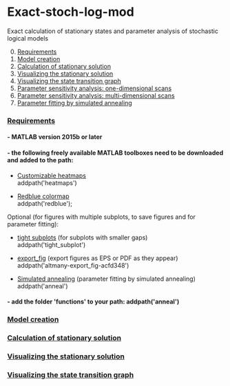 # Exact-stoch-log-mod
Exact calculation of stationary states and parameter analysis of stochastic logical models

0. [Requirements](#markdown-header-0-toc)
1. [Model creation](#toc-model_creation)
2. [Calculation of stationary solution](#toc-calc-stat-sol)
3. [Visualizing the stationary solution](#toc-vis-stat-sol)
4. [Visualizing the state transition graph](#toc-vis-stg)
5. [Parameter sensitivity analysis: one-dimensional scans](#param-sens-1dim)
6. [Parameter sensitivity analysis: multi-dimensional scans](#param-sens-multidim)
7. [Parameter fitting by simulated annealing](#param-fitting)

### [Requirements](#markdown-header-0-toc)

#### - MATLAB version 2015b or later

#### - the following freely available MATLAB toolboxes need to be downloaded and added to the path:

- [Customizable heatmaps](https://mathworks.com/matlabcentral/fileexchange/24253-customizable-heat-maps)  
addpath('heatmaps')

- [Redblue colormap](https://mathworks.com/matlabcentral/fileexchange/25536-red-blue-colormap)  
addpath('redblue');

Optional (for figures with multiple subplots, to save figures and for parameter fitting):  
- [tight subplots](https://mathworks.com/matlabcentral/fileexchange/27991-tight_subplot-nh-nw-gap-marg_h-marg_w) (for subplots with smaller gaps)  
addpath('tight_subplot') 

- [export_fig](https://mathworks.com/matlabcentral/fileexchange/23629-export_fig) (export figures as EPS or PDF as they appear)  
addpath('altmany-export_fig-acfd348') 

- [Simulated annealing](https://mathworks.com/matlabcentral/fileexchange/10548-general-simulated-annealing-algorithm) (parameter fitting by simulated annealing)  
addpath('anneal') 

#### - add the folder 'functions' to your path: addpath('anneal') 

### [Model creation](#toc-model_creation)

### [Calculation of stationary solution](#toc-calc-stat-sol)

### [Visualizing the stationary solution](#toc-vis-stat-sol)

### [Visualizing the state transition graph](#toc-vis-stg)